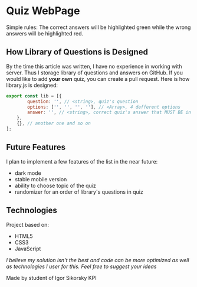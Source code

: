 # Quiz WebPage
Simple rules: The correct answers will be highlighted green while the wrong answers will be highlighted red.

## How Library of Questions is Designed
By the time this article was written, I have no experience in working with server. Thus I storage library of questions and answers on GitHub. If you would like to add **your own** quiz, you can create a pull request. Here is how library.js is designed:
```js
export const lib = [{
        question: '', // <string>, quiz's question
        options: ['', '', '', ''], // <Array>, 4 defferent options
        answer: '', // <string>, correct quiz's answer that MUST BE in lib.options
    }, 
    {}, // another one and so on
];
```

## Future Features
I plan to implement a few features of the list in the near future:
- dark mode
- stable mobile version
- ability to choose topic of the quiz
- randomizer for an order of library's questions in quiz

## Technologies
Project based on:
- HTML5
- CSS3
- JavaScript

*I believe my solution isn't the best and code can be more optimized as well as technologies I user for this. Feel free to suggest your ideas*

Made by student of Igor Sikorsky KPI
